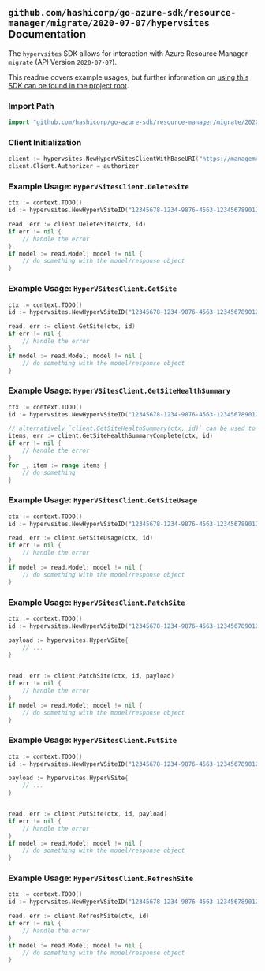 
## `github.com/hashicorp/go-azure-sdk/resource-manager/migrate/2020-07-07/hypervsites` Documentation

The `hypervsites` SDK allows for interaction with Azure Resource Manager `migrate` (API Version `2020-07-07`).

This readme covers example usages, but further information on [using this SDK can be found in the project root](https://github.com/hashicorp/go-azure-sdk/tree/main/docs).

### Import Path

```go
import "github.com/hashicorp/go-azure-sdk/resource-manager/migrate/2020-07-07/hypervsites"
```


### Client Initialization

```go
client := hypervsites.NewHyperVSitesClientWithBaseURI("https://management.azure.com")
client.Client.Authorizer = authorizer
```


### Example Usage: `HyperVSitesClient.DeleteSite`

```go
ctx := context.TODO()
id := hypervsites.NewHyperVSiteID("12345678-1234-9876-4563-123456789012", "example-resource-group", "siteName")

read, err := client.DeleteSite(ctx, id)
if err != nil {
	// handle the error
}
if model := read.Model; model != nil {
	// do something with the model/response object
}
```


### Example Usage: `HyperVSitesClient.GetSite`

```go
ctx := context.TODO()
id := hypervsites.NewHyperVSiteID("12345678-1234-9876-4563-123456789012", "example-resource-group", "siteName")

read, err := client.GetSite(ctx, id)
if err != nil {
	// handle the error
}
if model := read.Model; model != nil {
	// do something with the model/response object
}
```


### Example Usage: `HyperVSitesClient.GetSiteHealthSummary`

```go
ctx := context.TODO()
id := hypervsites.NewHyperVSiteID("12345678-1234-9876-4563-123456789012", "example-resource-group", "siteName")

// alternatively `client.GetSiteHealthSummary(ctx, id)` can be used to do batched pagination
items, err := client.GetSiteHealthSummaryComplete(ctx, id)
if err != nil {
	// handle the error
}
for _, item := range items {
	// do something
}
```


### Example Usage: `HyperVSitesClient.GetSiteUsage`

```go
ctx := context.TODO()
id := hypervsites.NewHyperVSiteID("12345678-1234-9876-4563-123456789012", "example-resource-group", "siteName")

read, err := client.GetSiteUsage(ctx, id)
if err != nil {
	// handle the error
}
if model := read.Model; model != nil {
	// do something with the model/response object
}
```


### Example Usage: `HyperVSitesClient.PatchSite`

```go
ctx := context.TODO()
id := hypervsites.NewHyperVSiteID("12345678-1234-9876-4563-123456789012", "example-resource-group", "siteName")

payload := hypervsites.HyperVSite{
	// ...
}


read, err := client.PatchSite(ctx, id, payload)
if err != nil {
	// handle the error
}
if model := read.Model; model != nil {
	// do something with the model/response object
}
```


### Example Usage: `HyperVSitesClient.PutSite`

```go
ctx := context.TODO()
id := hypervsites.NewHyperVSiteID("12345678-1234-9876-4563-123456789012", "example-resource-group", "siteName")

payload := hypervsites.HyperVSite{
	// ...
}


read, err := client.PutSite(ctx, id, payload)
if err != nil {
	// handle the error
}
if model := read.Model; model != nil {
	// do something with the model/response object
}
```


### Example Usage: `HyperVSitesClient.RefreshSite`

```go
ctx := context.TODO()
id := hypervsites.NewHyperVSiteID("12345678-1234-9876-4563-123456789012", "example-resource-group", "siteName")

read, err := client.RefreshSite(ctx, id)
if err != nil {
	// handle the error
}
if model := read.Model; model != nil {
	// do something with the model/response object
}
```
